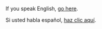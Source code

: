 If you speak English, [go here](english/marshmallow.md).

Si usted habla español, [haz clic aquí](espanol/historia.md).
